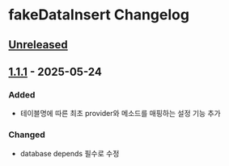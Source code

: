<!-- Keep a Changelog guide -> https://keepachangelog.com -->

# fakeDataInsert Changelog

## [Unreleased]

## [1.1.1] - 2025-05-24

### Added

- 테이블명에 따른 최초 provider와 메소드를 매핑하는 설정 기능 추가

### Changed

- database depends 필수로 수정

[Unreleased]: https://github.com/timan1802/fakeDataInsert/compare/v1.1.1...HEAD
[1.1.1]: https://github.com/timan1802/fakeDataInsert/commits/v1.1.1
